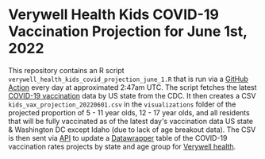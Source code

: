 # Verywell Health Kids COVID-19 Vaccination Projection for June 1st, 2022

This repository contains an R script `verywell_health_kids_covid_projection_june_1.R` that is run via 
a [GitHub Action](https://docs.github.com/en/actions) every day at approximated 2:47am UTC. 
The script fetches the latest [COVID-19 vaccination](https://data.cdc.gov/Vaccinations/COVID-19-Vaccinations-in-the-United-States-Jurisdi/unsk-b7fc)
data by US state from the CDC. It then creates a CSV `kids_vax_projection_20220601.csv` in the 
`visualizations` folder of the projected proportion of 5 - 11 year olds, 12 - 17 year olds, and all residents that will be fully vaccinated
as of the latest day's vaccination data US state & Washington DC except Idaho (due to lack of age breakout data). 
The CSV is then sent via [API](https://developer.datawrapper.de/reference/introduction) to update a [Datawrapper](https://www.datawrapper.de/) 
table of the COVID-19 vaccination rates projects by state and age group for [Verywell health](https://www.verywellhealth.com/).